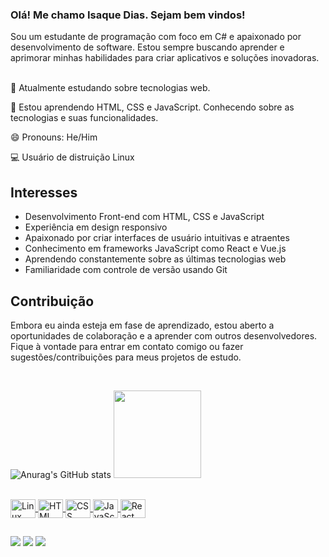 ### Olá! Me chamo Isaque Dias. Sejam bem vindos!

<div>Sou um estudante de programação com foco em C# e apaixonado por desenvolvimento de software. Estou sempre buscando aprender e aprimorar minhas habilidades para criar aplicativos e soluções inovadoras.</div>

<div>

 <p><br>💼 Atualmente estudando sobre tecnologias web.</p>
 <p>📙 Estou aprendendo HTML, CSS e JavaScript. Conhecendo sobre as tecnologias e suas funcionalidades.</p>
 <p>😄 Pronouns: He/Him</p>
 <p>💻 Usuário de distruição Linux</p>

 </div>
 
 ## Interesses
 
 <div>
 
- Desenvolvimento Front-end com HTML, CSS e JavaScript
- Experiência em design responsivo
- Apaixonado por criar interfaces de usuário intuitivas e atraentes
- Conhecimento em frameworks JavaScript como React e Vue.js
- Aprendendo constantemente sobre as últimas tecnologias web
- Familiaridade com controle de versão usando Git
 
 </div>
 
 ## Contribuição
 
<div>
 <p>Embora eu ainda esteja em fase de aprendizado, estou aberto a oportunidades de colaboração e a aprender com outros desenvolvedores. Fique à vontade para entrar em contato comigo ou fazer sugestões/contribuições para meus projetos de estudo.</p>
</div>

<br>

![Anurag's GitHub stats](https://github-readme-stats.vercel.app/api?username=Kako-ID&show_icons=true&theme=dracula)
<img height="140em" src="https://github-readme-stats.vercel.app/api/top-langs/?username=Kako-ID&layout=compact&langs_count=7&theme=apprentice"/>
</div>

<div style="display: inline_block"><br>
 
  <a target="_blank" href="[https://developer.mozilla.org/pt-BR/docs/Learn/HTM](https://www.linux.org/pages/download/)L">
   <img align="center" alt="Linux" height="30" width="40" src="https://cdn.jsdelivr.net/gh/devicons/devicon/icons/linux/linux-original.svg" style="max-width: 100%;">
  </a>
  <a target="_blank" href="https://developer.mozilla.org/pt-BR/docs/Learn/HTML">
   <img align="center" alt="HTML" height="30" width="40" src="https://cdn.jsdelivr.net/gh/devicons/devicon/icons/html5/html5-original.svg">
  </a>
  <a target="_blank" href="https://developer.mozilla.org/pt-BR/docs/Learn/CSS">
   <img align="center" alt="CSS" height="30" width="40" src="https://cdn.jsdelivr.net/gh/devicons/devicon/icons/css3/css3-original.svg">
  </a>
  <a target="_blank" href="https://developer.mozilla.org/pt-BR/docs/Learn/JavaScript">
   <img align="center" alt="JavaScript" height="30" width="40" src="https://cdn.jsdelivr.net/gh/devicons/devicon/icons/javascript/javascript-original.svg">
  </a>
  <a target="_blank" href="https://pt-br.legacy.reactjs.org/">
   <img align="center" alt="React" height="30" width="40" src="https://cdn.jsdelivr.net/gh/devicons/devicon/icons/react/react-original.svg">
  </a>
  
  
</div>

##

<div> 
  <a href = "mailto:isaquedias0701@gmail.com"><img src="https://img.shields.io/badge/-Gmail-%23333?style=for-the-badge&logo=gmail&logoColor=white" target="_blank"></a>
  <a href="https://br.linkedin.com/in/isaque-dias-santos-435a3714a" target="_blank"><img src="https://img.shields.io/badge/-LinkedIn-%230077B5?style=for-the-badge&logo=linkedin&logoColor=white" target="_blank"></a> 
   <a href="mailto:isaquedias0701@protonmail.com" target="_blank"><img src="https://img.shields.io/badge/ProtonMail-8B89CC?style=for-the-badge&logo=protonmail&logoColor=white" target="_blank"></a>    
</div>
